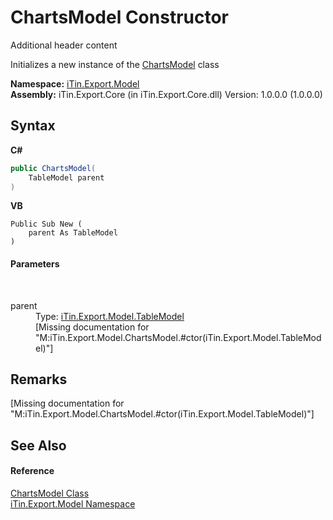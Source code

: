 # ChartsModel Constructor 
Additional header content 

Initializes a new instance of the <a href="T_iTin_Export_Model_ChartsModel">ChartsModel</a> class

**Namespace:**&nbsp;<a href="N_iTin_Export_Model">iTin.Export.Model</a><br />**Assembly:**&nbsp;iTin.Export.Core (in iTin.Export.Core.dll) Version: 1.0.0.0 (1.0.0.0)

## Syntax

**C#**<br />
``` C#
public ChartsModel(
	TableModel parent
)
```

**VB**<br />
``` VB
Public Sub New ( 
	parent As TableModel
)
```


#### Parameters
&nbsp;<dl><dt>parent</dt><dd>Type: <a href="T_iTin_Export_Model_TableModel">iTin.Export.Model.TableModel</a><br />\[Missing <param name="parent"/> documentation for "M:iTin.Export.Model.ChartsModel.#ctor(iTin.Export.Model.TableModel)"\]</dd></dl>

## Remarks
\[Missing <remarks> documentation for "M:iTin.Export.Model.ChartsModel.#ctor(iTin.Export.Model.TableModel)"\]

## See Also


#### Reference
<a href="T_iTin_Export_Model_ChartsModel">ChartsModel Class</a><br /><a href="N_iTin_Export_Model">iTin.Export.Model Namespace</a><br />